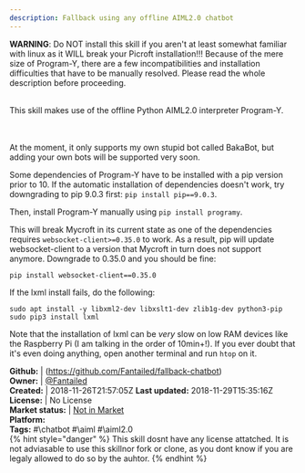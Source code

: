 ```yaml
---
description: Fallback using any offline AIML2.0 chatbot
---
```

**WARNING**: Do NOT install this skill if you aren't at least somewhat familiar with linux as it WILL break your Picroft installation!!!
Because of the mere size of Program-Y, there are a few incompatibilities and installation difficulties that have to be manually resolved.
Please read the whole description before proceeding.

<br/>
This skill makes use of the offline Python AIML2.0 interpreter Program-Y.
<br/><br/><br/>

At the moment, it only supports my own stupid bot called BakaBot, but adding your own bots will be supported very soon.

Some dependencies of Program-Y have to be installed with a pip version prior to 10. If the automatic installation of dependencies doesn't work, try downgrading to pip 9.0.3 first:
`pip install pip==9.0.3`.

Then, install Program-Y manually using `pip install programy`.

This will break Mycroft in its current state as one of the dependencies requires `websocket-client>=0.35.0` to work. As a result, pip will update websocket-client to a version that Mycroft in turn does not support anymore. Downgrade to 0.35.0 and you should be fine:

```pip install websocket-client==0.35.0```

If the lxml install fails, do the following:
```
sudo apt install -y libxml2-dev libxslt1-dev zlib1g-dev python3-pip
sudo pip3 install lxml
```
Note that the installation of lxml can be _very_ slow on low RAM devices like the Raspberry Pi (I am talking in the order of 10min+!). If you
ever doubt that it's even doing anything, open another terminal and run `htop` on it.

**Github:** | (https://github.com/Fantailed/fallback-chatbot)  
**Owner:** | [@Fantailed](https://github.com/Fantailed)  
**Created:** | 2018-11-26T21:57:05Z  **Last updated:** 2018-11-29T15:35:16Z  
**License:** | No License  
**Market status:** | [Not in Market](https://market.mycroft.ai/skill/)  
**Platform:**    
**Tags:** \#\chatbot \#\aiml \#\aiml2.0   
{% hint style="danger" %}
This skill dosnt have any license attatched. It is not adviasable to use this skillnor fork or clone, as you dont know if you are legaly allowed to do so by the auhtor.
{% endhint %}
